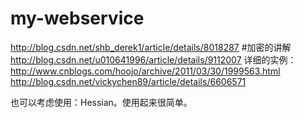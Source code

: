 # my-webservice

http://blog.csdn.net/shb_derek1/article/details/8018287 #加密的讲解
http://blog.csdn.net/u010641996/article/details/9112007
详细的实例：
http://www.cnblogs.com/hoojo/archive/2011/03/30/1999563.html
http://blog.csdn.net/vickychen89/article/details/6606571

也可以考虑使用：Hessian。使用起来很简单。